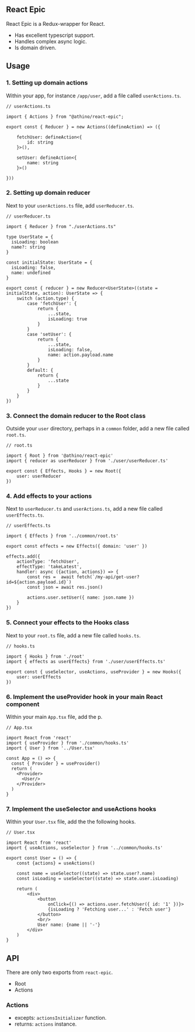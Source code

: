 ## React Epic
React Epic is a Redux-wrapper for React.
- Has excellent typescript support.
- Handles complex async logic.
- Is domain driven.


## Usage

### 1. Setting up domain actions

Within your app, for instance `/app/user`, add a file called `userActions.ts`.

```tsx
// userActions.ts

import { Actions } from "@athino/react-epic";

export const { Reducer } = new Actions((defineAction) => ({

    fetchUser: defineAction<{
        id: string
    }>(),

    setUser: defineAction<{
        name: string
    }>()

}))
```

### 2. Setting up domain reducer

Next to your `userActions.ts` file, add `userReducer.ts`.

```tsx
// userReducer.ts

import { Reducer } from "./userActions.ts"

type UserState = {
  isLoading: boolean
  name?: string
}

const initialState: UserState = {
  isLoading: false,
  name: undefined
}

export const { reducer } = new Reducer<UserState>((state = initialState, action): UserState => {
    switch (action.type) {
        case 'fetchUser': {
            return {
                ...state,
                isLoading: true
            }
        }
        case 'setUser': {
            return {
                ...state,
                isLoading: false,
                name: action.payload.name
            }
        }
        default: {
            return {
                ...state
            }
        }
    }
})

```

### 3. Connect the domain reducer to the Root class

Outside your `user` directory, perhaps in a `common` folder, add a new file called `root.ts`.

```tsx
// root.ts

import { Root } from '@athino/react-epic'
import { reducer as userReducer } from './user/userReducer.ts'

export const { Effects, Hooks } = new Root({
    user: userReducer
})
```

### 4. Add effects to your actions

Next to `userReducer.ts` and `userActions.ts`, add a new file called `userEffects.ts`.

```tsx
// userEffects.ts

import { Effects } from '../common/root.ts'

export const effects = new Effects({ domain: 'user' })

effects.add({
    actionType: 'fetchUser',
    effectType: 'takeLatest',
    handler: async ({action, actions}) => {
        const res =  await fetch(`/my-api/get-user?id=${action.payload.id}`)
        const json = await res.json()

        actions.user.setUser({ name: json.name })
    }
})
```

### 5. Connect your effects to the Hooks class

Next to your `root.ts` file, add a new file called `hooks.ts`.

```tsx
// hooks.ts

import { Hooks } from './root'
import { effects as userEffects} from './user/userEffects.ts'

export const { useSelector, useActions, useProvider } = new Hooks({
    user: userEffects
})
```

### 6. Implement the useProvider hook in your main React component

Within your main `App.tsx` file, add the p.

```tsx
// App.tsx

import React from 'react'
import { useProvider } from './common/hooks.ts'
import { User } from '../User.tsx'

const App = () => {
  const { Provider } = useProvider()
  return (
    <Provider>
      <User/>
    </Provider>
  )
}
```

### 7. Implement the useSelector and useActions hooks

Within your `User.tsx` file, add the the following hooks.

```tsx
// User.tsx

import React from 'react'
import { useActions, useSelector } from '../common/hooks.ts'

export const User = () => {
    const {actions} = useActions()

    const name = useSelector((state) => state.user?.name)
    const isLoading = useSelector((state) => state.user.isLoading)

    return (
        <div>
            <button
                onClick={() => actions.user.fetchUser({ id: '1' })}>
                {isLoading ? 'Fetching user...' : 'Fetch user'}
            </button>
            <br/>
            User name: {name || '-'}
        </div>
    )
}
```

## API

There are only two exports from `react-epic`.
- Root
- Actions

### Actions
- excepts: `actionsInitializer` function.
- returns: `actions` instance.
